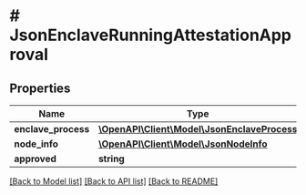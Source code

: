 # # JsonEnclaveRunningAttestationApproval

## Properties

Name | Type | Description | Notes
------------ | ------------- | ------------- | -------------
**enclave_process** | [**\OpenAPI\Client\Model\JsonEnclaveProcess**](JsonEnclaveProcess.md) |  | [optional]
**node_info** | [**\OpenAPI\Client\Model\JsonNodeInfo**](JsonNodeInfo.md) |  | [optional]
**approved** | **string** |  | [optional]

[[Back to Model list]](../../README.md#models) [[Back to API list]](../../README.md#endpoints) [[Back to README]](../../README.md)
